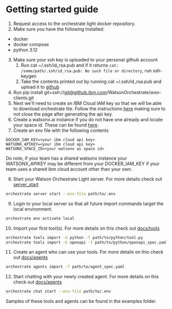 # Getting started guide

1. Request access to the orchestrate light docker repository.
2. Make sure you have the following installed:
- docker
- docker compose
- python 3.12
3. Make sure your ssh key is uploaded to your personal github account
    1. Run cat ~/.ssh/id_rsa.pub and if it returns `cat: /some/path/.ssh/id_rsa.pub: No such file or directory`, run ssh-keygen
    2. Take the contents printed out by running cat ~/.ssh/id_rsa.pub and upload it to [github](https://github.ibm.com/settings/keys)
4. Run pip install git+ssh://git@github.ibm.com/WatsonOrchestrate/wxo-clients.git
5. Next we'll need to create an IBM Cloud IAM key so that we will be able to download orchestrate lite. Follow the instructions [here](https://cloud.ibm.com/docs/account?topic=account-userapikey&interface=ui) making sure to not close the page after generating the api key.
6. Create a watsonx.ai instance if you do not have one already and locate your space id. These can be found [here](https://dataplatform.cloud.ibm.com/developer-access?context=wx).
7. Create an env file with the following contents
```env
DOCKER_IAM_KEY=<your ibm cloud api key>
WATSONX_APIKEY=<your ibm cloud api key>
WATSONX_SPACE_ID=<your watsonx ai space id>
```
Do note, if your team has a shared watsonx instance your WATSONX_APIKEY may be different from your DOCKER_IAM_KEY
if your team uses a shared ibm cloud account other than your own.

8. Start your Watson Orchestrate Light server. For more details check out [server_start](./1_server_start.md)

```bash
orchestrate server start --env-file path/to/.env
```
9. Login to your local server so that all future import commands target the local environment.
```bash
orchestrate env activate local
```
10. Import your first tool(s). For more details on this check out [docs/tools](./2_tools.md)
```bash
orchestrate tools import -k python -f path/to/python/tool.py
orchestrate tools import -k openapi -f path/to/python/openapi_spec.yaml
```
11. Create an agent who can use your tools. For more details on this check out [docs/agents](./2_agents.md)
```bash
orchestrate agents import -f path/to/agent_spec.yaml
```
12. Start chatting with your newly created agent. For more details on this check out [docs/agents](./2_agents.md)
```bash
orchestrate chat start --env-file path/to/.env
```

Samples of these tools and agents can be found in the examples folder.
